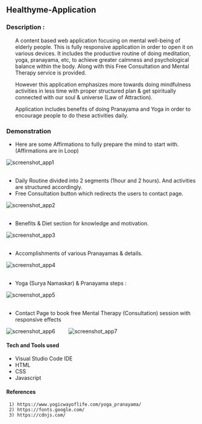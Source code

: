 ## Healthyme-Application

### Description :
<ul>
A content based web application focusing on mental well-being of elderly people. This is fully responsive application in order to open it on various devices. It includes the productive routine of doing meditation, yoga, pranayama, etc, to achieve greater calmness and psychological balance within the body. Along with this Free Consultation and Mental Therapy service is provided.
</ul>
<ul>
However this application emphasizes more towards doing mindfulness activities in less time with proper structured plan & get spiritually connected with our soul
& universe (Law of Attraction). 
</ul>
<ul>
Application includes benefits of doing Pranayama and Yoga in order to encourage people to do these activities daily.
</ul>

### Demonstration
* Here are some Affirmations to fully prepare the mind to start with. (Affirmations are in Loop)

![screenshot_app1](https://user-images.githubusercontent.com/94425889/213099211-01bb2518-efc2-47bf-ae15-70d13d6bc9ce.png)
<br><br>

* Daily Routine divided into 2 segments (1hour and 2 hours). And activities are structured accordingly.
* Free Consultation button which redirects the users to contact page.

![screenshot_app2](https://user-images.githubusercontent.com/94425889/213100262-4e39b3b2-44e8-4dd9-bb82-5e5c8d15a36c.png)
<br><br>

* Benefits & Diet section for knowledge and motivation.

![screenshot_app3](https://user-images.githubusercontent.com/94425889/213101099-415cc992-7275-4b5f-8027-4edd5c8e0a2b.png)
<br><br>

* Accomplishments of various Pranayamas & details.

![screenshot_app4](https://user-images.githubusercontent.com/94425889/213101894-3dda4de4-965e-4d7d-959a-7c41100a9216.png)
<br><br>

* Yoga (Surya Namaskar) & Pranayama steps :

![screenshot_app5](https://user-images.githubusercontent.com/94425889/213102690-bf60a88a-4e99-4ab3-9978-00b3c043e619.png)
<br><br>

* Contact Page to book free Mental Therapy (Consultation) session with responsive effects

![screenshot_app6](https://user-images.githubusercontent.com/94425889/213103618-3e61b6bb-9a56-407e-a3f2-968471cf691f.png) &nbsp; &nbsp; &nbsp; &nbsp; ![screenshot_app7](https://user-images.githubusercontent.com/94425889/213103949-496268d5-ba78-45df-b14d-33e83d934a99.png)





#### Tech and Tools used

* Visual Studio Code IDE
* HTML
* CSS
* Javascript

#### References
```
 1) https://www.yogicwayoflife.com/yoga_pranayama/
 2) https://fonts.google.com/
 3) https://cdnjs.com/
```
